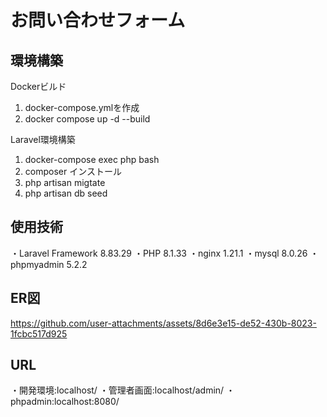 # お問い合わせフォーム

## 環境構築
Dockerビルド
1. docker-compose.ymlを作成
2. docker compose up -d --build

Laravel環境構築
1. docker-compose exec php bash
2. composer インストール
3. php artisan migtate
4. php artisan db seed

## 使用技術
・Laravel Framework 8.83.29
・PHP 8.1.33
・nginx 1.21.1
・mysql 8.0.26
・phpmyadmin 5.2.2

## ER図
https://github.com/user-attachments/assets/8d6e3e15-de52-430b-8023-1fcbc517d925

## URL
・開発環境:localhost/
・管理者画面:localhost/admin/
・phpadmin:localhost:8080/


